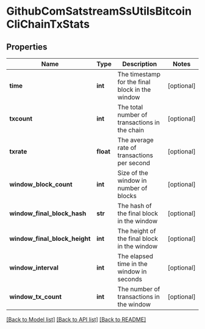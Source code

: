 # GithubComSatstreamSsUtilsBitcoinCliChainTxStats

## Properties
Name | Type | Description | Notes
------------ | ------------- | ------------- | -------------
**time** | **int** | The timestamp for the final block in the window | [optional] 
**txcount** | **int** | The total number of transactions in the chain | [optional] 
**txrate** | **float** | The average rate of transactions per second | [optional] 
**window_block_count** | **int** | Size of the window in number of blocks | [optional] 
**window_final_block_hash** | **str** | The hash of the final block in the window | [optional] 
**window_final_block_height** | **int** | The height of the final block in the window | [optional] 
**window_interval** | **int** | The elapsed time in the window in seconds | [optional] 
**window_tx_count** | **int** | The number of transactions in the window | [optional] 

[[Back to Model list]](../README.md#documentation-for-models) [[Back to API list]](../README.md#documentation-for-api-endpoints) [[Back to README]](../README.md)

